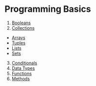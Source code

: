 # Programming Basics

1. <a href="https://www.dunieskiotano.com" target="_blank">Booleans</a>
2. <a href="https://www.dunieskiotano.com" target="_blank">Collections</a>
<ul>
  <li><a href="https://github.com/dunieskiotano/programming-basics/tree/master/Collections/Arrays" target="_blank">Arrays</a></li>
  <li><a href="" target="_blank">Tuples</a></li>
  <li><a href="" target="_blank">Lists</a></li>
  <li><a href="" target="_blank">Sets</a></li>
</ul>
  
3. <a href="https://www.dunieskiotano.com" target="_blank">Conditionals</a>
4. <a href="https://github.com/dunieskiotano/programming-basics/tree/master/Data%20Types" target="_blank">Data Types</a>
5. <a href="https://www.dunieskiotano.com" target="_blank">Functions</a>
6. <a href="https://www.dunieskiotano.com" target="_blank">Methods</a>

